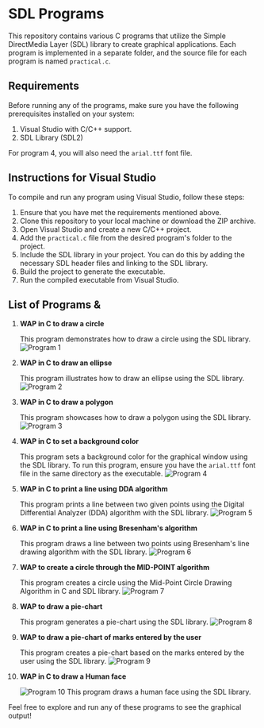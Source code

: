 # SDL Programs

This repository contains various C programs that utilize the Simple DirectMedia Layer (SDL) library to create graphical applications. Each program is implemented in a separate folder, and the source file for each program is named `practical.c`.

## Requirements

Before running any of the programs, make sure you have the following prerequisites installed on your system:

1. Visual Studio with C/C++ support.
2. SDL Library (SDL2)

For program 4, you will also need the `arial.ttf` font file.

## Instructions for Visual Studio

To compile and run any program using Visual Studio, follow these steps:

1. Ensure that you have met the requirements mentioned above.
2. Clone this repository to your local machine or download the ZIP archive.
3. Open Visual Studio and create a new C/C++ project.
4. Add the `practical.c` file from the desired program's folder to the project.
5. Include the SDL library in your project. You can do this by adding the necessary SDL header files and linking to the SDL library.
6. Build the project to generate the executable.
7. Run the compiled executable from Visual Studio.

## List of Programs & 

1. **WAP in C to draw a circle**

   This program demonstrates how to draw a circle using the SDL library.
![Program 1](https://github.com/Aditya-Tiwary/SDL-Programs/assets/83766476/9dc6687c-92f8-4f4a-baa1-83bc532acd84)

2. **WAP in C to draw an ellipse**

   This program illustrates how to draw an ellipse using the SDL library.
![Program 2](https://github.com/Aditya-Tiwary/SDL-Programs/assets/83766476/f1133916-fb93-4717-8b2d-f148ef168aa5)

3. **WAP in C to draw a polygon**

   This program showcases how to draw a polygon using the SDL library.
![Program 3](https://github.com/Aditya-Tiwary/SDL-Programs/assets/83766476/d9edc9cd-013d-4330-9af7-ff61b89a398e)

4. **WAP in C to set a background color**

   This program sets a background color for the graphical window using the SDL library. To run this program, ensure you have the `arial.ttf` font file in the same directory as the executable.
![Program 4](https://github.com/Aditya-Tiwary/SDL-Programs/assets/83766476/9903970c-45da-403f-966f-55e9b7175f81)

5. **WAP in C to print a line using DDA algorithm**

   This program prints a line between two given points using the Digital Differential Analyzer (DDA) algorithm with the SDL library.
![Program 5](https://github.com/Aditya-Tiwary/SDL-Programs/assets/83766476/256f9cb7-2e7e-43c8-9bd0-fbaa21aa3578)

6. **WAP in C to print a line using Bresenham's algorithm**

   This program draws a line between two points using Bresenham's line drawing algorithm with the SDL library.
![Program 6](https://github.com/Aditya-Tiwary/SDL-Programs/assets/83766476/7ef49543-40fa-452b-a128-fa2be5f9a87a)

7. **WAP to create a circle through the MID-POINT algorithm**

   This program creates a circle using the Mid-Point Circle Drawing Algorithm in C and SDL library.
![Program 7](https://github.com/Aditya-Tiwary/SDL-Programs/assets/83766476/7eed5222-140b-4da0-a52b-24fc58bda957)

8. **WAP to draw a pie-chart**

   This program generates a pie-chart using the SDL library.
![Program 8](https://github.com/Aditya-Tiwary/SDL-Programs/assets/83766476/a380b822-8f5a-4411-b933-c7468e3a9eaf)

9. **WAP to draw a pie-chart of marks entered by the user**

   This program creates a pie-chart based on the marks entered by the user using the SDL library.
![Program 9](https://github.com/Aditya-Tiwary/SDL-Programs/assets/83766476/0fd14472-b192-47b8-b9f7-fa98eb1c0c31)

10. **WAP in C to draw a Human face**

    ![Program 10](https://github.com/Aditya-Tiwary/SDL-Programs/assets/83766476/d8e3cb65-a633-4bde-aaf2-a8249e695b8f)
This program draws a human face using the SDL library.

Feel free to explore and run any of these programs to see the graphical output!
